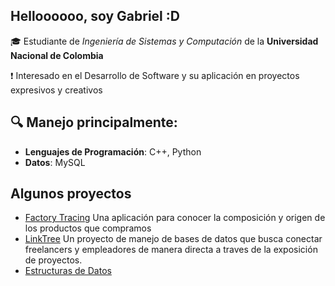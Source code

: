 ## Helloooooo, soy Gabriel :D

<!--
**extraGCG/extraGCG** is a ✨ _special_ ✨ repository because its `README.md` (this file) appears on your GitHub profile.

Here are some ideas to get you started:

- 🔭 I’m currently working on ...
- 🌱 I’m currently learning ...
- 👯 I’m looking to collaborate on ...
- 🤔 I’m looking for help with ...
- 💬 Ask me about ...
- 📫 How to reach me: ...
- 😄 Pronouns: ...
- ⚡ Fun fact: ...
-->

🎓 Estudiante de *Ingeniería de Sistemas y Computación* de la **Universidad Nacional de Colombia**

❗ Interesado en el Desarrollo de Software y su aplicación en proyectos expresivos y creativos

## 🔍 Manejo principalmente:

- **Lenguajes de Programación**: C++, Python
- **Datos**: MySQL

## Algunos proyectos

- [Factory Tracing](https://github.com/AlexGomezUnal/FactoryTracing)
  Una aplicación para conocer la composición y origen de los productos que compramos
- [LinkTree](https://github.com/Aiize14/Proyecto-BD)
  Un proyecto de manejo de bases de datos que busca conectar freelancers y empleadores de manera directa a traves de la exposición de proyectos.
- [Estructuras de Datos](https://github.com/AlexGomezUnal/tallerEstructuras)
  
  
  

